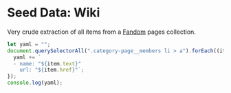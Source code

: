 # Seed Data: Wiki

Very crude extraction of all items from a [Fandom](https://www.fandom.com/) pages collection.

```javascript
let yaml = "";
document.querySelectorAll(".category-page__members li > a").forEach((item) => {
  yaml += `
  - name: "${item.text}"
    url: "${item.href}"`;
});
console.log(yaml);
```
